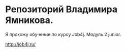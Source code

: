 # Репозиторий Владимира Ямникова.
Я прохожу обучение по курсу Job4j. Модуль 2 junior.

http://job4j.ru/
